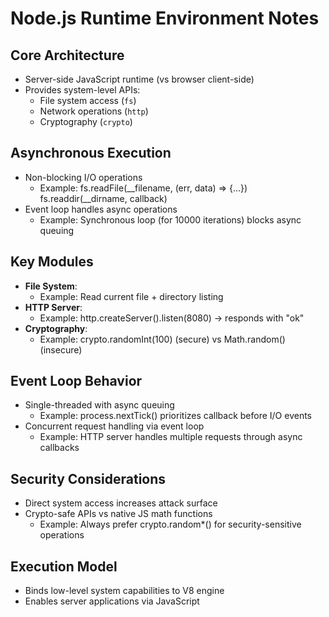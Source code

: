 # Node.js Runtime Environment Notes

## Core Architecture
- Server-side JavaScript runtime (vs browser client-side)
- Provides system-level APIs:
  - File system access (`fs`)
  - Network operations (`http`)
  - Cryptography (`crypto`)

## Asynchronous Execution
- Non-blocking I/O operations
  - Example: 
  fs.readFile(__filename, (err, data) => {...}) 
  fs.readdir(__dirname, callback)
- Event loop handles async operations
  - Example: Synchronous loop (for 10000 iterations) blocks async queuing

## Key Modules
- **File System**:
  - Example: Read current file + directory listing
- **HTTP Server**:
  - Example: http.createServer().listen(8080) → responds with "ok"
- **Cryptography**:
  - Example: crypto.randomInt(100) (secure) vs Math.random() (insecure)

## Event Loop Behavior
- Single-threaded with async queuing
  - Example: process.nextTick() prioritizes callback before I/O events
- Concurrent request handling via event loop
  - Example: HTTP server handles multiple requests through async callbacks

## Security Considerations
- Direct system access increases attack surface
- Crypto-safe APIs vs native JS math functions
  - Example: Always prefer crypto.random*() for security-sensitive operations

## Execution Model
- Binds low-level system capabilities to V8 engine
- Enables server applications via JavaScript